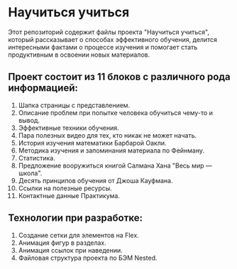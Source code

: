 # Научиться учиться
Этот репозиторий содержит файлы проекта
"Научиться учиться", который рассказывает
о способах эффективного обучения,
делится интересными фактами о процессе
изучения и помогает стать продуктивным
в освоении новых материалов.

## Проект состоит из 11 блоков с различного рода информацией:
1. Шапка страницы с представлением.
2. Описание проблем при попытке человека
обучиться чему-то и вывод.
3. Эффективные техники обучения.
4. Пара полезных видео для тех,
кто никак не может начать.
5. История изучения математики Барбарой Оакли.
6. Методика изучения и запоминания материала по Фейнману.
7. Статистика.
8. Предложение вооружиться книгой Салмана Хана "Весь мир — школа".
9. Десять принципов обучения от Джоша Кауфмана.
10. Ссылки на полезные ресурсы.
11. Контактные данные Практикума.

## Технологии при разработке:
1. Создание сетки для элементов на Flex.
2. Анимация фигур в разделах.
3. Анимация ссылок при наведении.
4. Файловая структура проекта по БЭМ Nested.




